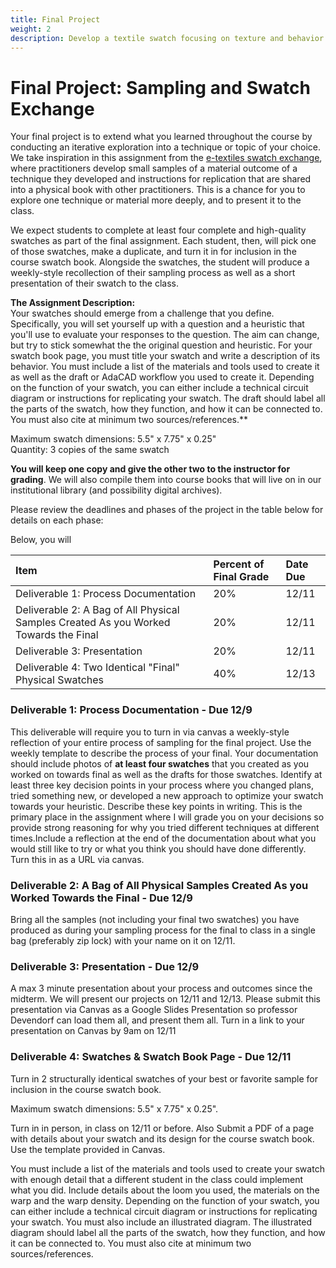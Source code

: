 ```yaml
---
title: Final Project
weight: 2
description: Develop a textile swatch focusing on texture and behavior.
---
```


# Final Project: Sampling and Swatch Exchange

Your final project is to extend what you learned throughout the course by conducting an iterative exploration into a technique or topic of your choice. We take inspiration in this assignment from the [e-textiles swatch exchange](http://etextile-summercamp.org/2013/?cat=12), where practitioners develop small samples of a material outcome of a technique they developed and instructions for replication that are shared into a physical book with other practitioners. This is a chance for you to explore one technique or material more deeply, and to present it to the class.

We expect students to complete at least four complete and high-quality swatches as part of the final assignment. Each student, then, will pick one of those swatches, make a duplicate, and turn it in for inclusion in the course swatch book. Alongside the swatches, the student will produce a weekly-style recollection of their sampling process as well as a short presentation of their swatch to the class. 


**The Assignment Description:**   
Your swatches should emerge from a challenge that you define. Specifically, you will set yourself up with a question and a heuristic that you'll use to evaluate your responses to the question. The aim can change, but try to stick somewhat the the original question and heuristic. For your swatch book page, you must title your swatch and write a description of its behavior. You must include a list of the materials and tools used to create it as well as the draft or AdaCAD workflow you used to create it. Depending on the function of your swatch, you can either include a technical circuit diagram or instructions for replicating your swatch. The draft should label all the parts of the swatch, how they function, and how it can be connected to. You must also cite at minimum two sources/references.** 

Maximum swatch dimensions: 5.5" x 7.75" x 0.25"  
Quantity: 3 copies of the same swatch  
  
**You will keep one copy and give the other two to the instructor for grading**. We will also compile them into course books that will live on in our institutional library \(and possibility digital archives\).  


Please review the deadlines and phases of the project in the table below for details on each phase: 

Below, you will 

| **Item** | Percent of Final Grade | Date Due |
| :--- | :--- | :--- |
| Deliverable 1: Process Documentation | 20% | 12/11 |
| Deliverable 2: A Bag of All Physical Samples Created As you Worked Towards the Final | 20% | 12/11 |
| Deliverable 3: Presentation | 20% | 12/11 |
| Deliverable 4: Two Identical "Final" Physical Swatches | 40% | 12/13 |


### Deliverable 1: Process Documentation - Due 12/9

This deliverable will require you to turn in via canvas a weekly-style reflection of your entire process of sampling for the final project. Use the weekly template to describe the process of your final. Your documentation should include photos of __at least four swatches__ that you created as you worked on towards final as well as the drafts for those swatches. Identify at least three key decision points in your process where you changed plans, tried something new, or developed a new approach to optimize your swatch towards your heuristic. Describe these key points in writing. This is the primary place in the assignment where I will grade you on your decisions so provide strong reasoning for why you tried different techniques at different times.Include a reflection at the end of the documentation about what you would still like to try or what you think you should have done differently. Turn this in as a URL via canvas.



### Deliverable 2: A Bag of All Physical Samples Created As you Worked Towards the Final - Due 12/9
Bring all the samples (not including your final two swatches) you have produced as during your sampling process for the final to class in a single bag (preferably zip lock) with your name on it on 12/11.


### Deliverable 3: Presentation - Due 12/9 
A max 3 minute presentation about your process and outcomes since the midterm. We will present our projects on 12/11 and 12/13. Please submit this presentation via Canvas as a Google Slides Presentation so professor Devendorf can load them all, and present them all. Turn in a link to your presentation on Canvas by 9am on 12/11

### Deliverable 4: Swatches & Swatch Book Page - Due 12/11 
Turn in 2 structurally identical swatches of your best or favorite sample for inclusion in the course swatch book.

Maximum swatch dimensions: 5.5" x 7.75" x 0.25".

Turn in in person, in class on 12/11 or before.
Also Submit a PDF of a page with details about your swatch and its design for the course swatch book. Use the template provided in Canvas.

You must include a list of the materials and tools used to create your swatch with enough detail that a different student in the class could implement what you did. Include details about the loom you used, the materials on the warp and the warp density. Depending on the function of your swatch, you can either include a technical circuit diagram or instructions for replicating your swatch. You must also include an illustrated diagram. The illustrated diagram should label all the parts of the swatch, how they function, and how it can be connected to. You must also cite at minimum two sources/references.


